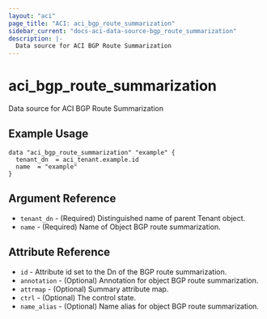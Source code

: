 ```yaml
---
layout: "aci"
page_title: "ACI: aci_bgp_route_summarization"
sidebar_current: "docs-aci-data-source-bgp_route_summarization"
description: |-
  Data source for ACI BGP Route Summarization
---
```


# aci_bgp_route_summarization

Data source for ACI BGP Route Summarization

## Example Usage

```hcl
data "aci_bgp_route_summarization" "example" {
  tenant_dn  = aci_tenant.example.id
  name  = "example"
}
```

## Argument Reference

- `tenant_dn` - (Required) Distinguished name of parent Tenant object.
- `name` - (Required) Name of Object BGP route summarization.

## Attribute Reference

- `id` - Attribute id set to the Dn of the BGP route summarization.
- `annotation` - (Optional) Annotation for object BGP route summarization.
- `attrmap` - (Optional) Summary attribute map.
- `ctrl` - (Optional) The control state.
- `name_alias` - (Optional) Name alias for object BGP route summarization.
